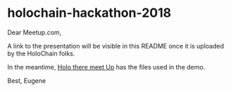# holochain-hackathon-2018
Dear Meetup.com, 

A link to the presentation will be visible in this README once it is uploaded by the HoloChain folks.

In the meantime, [Holo there meet Up](https://github.com/yegeniy/holochain-hackathon-2018/tree/master/Holo%20there%20meet%20Up) has the files used in the demo.

Best,
Eugene
